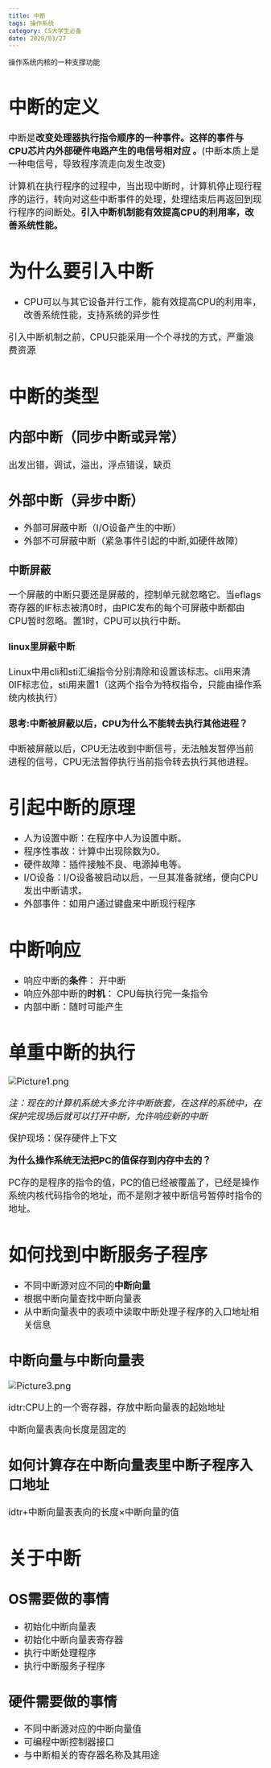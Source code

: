 ```yaml
---
title: 中断
tags: 操作系统
category: CS大学生必备
date: 2020/03/27
---
```


操作系统内核的一种支撑功能

<!--more-->

<font size=4>

# 中断的定义

 中断是**改变处理器执行指令顺序的一种事件。这样的事件与CPU芯片内外部硬件电路产生的电信号相对应 。**(中断本质上是一种电信号，导致程序流走向发生改变)

计算机在执行程序的过程中，当出现中断时，计算机停止现行程序的运行，转向对这些中断事件的处理，处理结束后再返回到现行程序的间断处。**引入中断机制能有效提高CPU的利用率，改善系统性能。**

# 为什么要引入中断

- CPU可以与其它设备并行工作，能有效提高CPU的利用率，改善系统性能，支持系统的异步性

引入中断机制之前，CPU只能采用一个个寻找的方式，严重浪费资源

# 中断的类型

## 内部中断（同步中断或异常）

出发出错，调试，溢出，浮点错误，缺页

## 外部中断（异步中断）

- 外部可屏蔽中断（I/O设备产生的中断）
- 外部不可屏蔽中断（紧急事件引起的中断,如硬件故障）

### 中断屏蔽

​       一个屏蔽的中断只要还是屏蔽的，控制单元就忽略它。当eflags寄存器的IF标志被清0时，由PIC发布的每个可屏蔽中断都由CPU暂时忽略。置1时，CPU可以执行中断。

#### linux里屏蔽中断

​      Linux中用cli和sti汇编指令分别清除和设置该标志。cli用来清0IF标志位，sti用来置1（这两个指令为特权指令，只能由操作系统内核执行）

#### 思考:中断被屏蔽以后，CPU为什么不能转去执行其他进程？

中断被屏蔽以后，CPU无法收到中断信号，无法触发暂停当前进程的信号，CPU无法暂停执行当前指令转去执行其他进程。

# 引起中断的原理

- 人为设置中断：在程序中人为设置中断。
- 程序性事故：计算中出现除数为0。
- 硬件故障：插件接触不良、电源掉电等。
- I/O设备：I/O设备被启动以后，一旦其准备就绪，便向CPU发出中断请求。
- 外部事件：如用户通过键盘来中断现行程序 

# 中断响应

- 响应中断的**条件**： 开中断
- 响应外部中断的**时机**：  CPU每执行完一条指令
- 内部中断：随时可能产生

# 单重中断的执行

![Picture1.png](https://i.loli.net/2020/03/27/vTfXwuUIe43S9tA.png)

*注：现在的计算机系统大多允许中断嵌套，在这样的系统中，在保护完现场后就可以打开中断，允许响应新的中断*

保护现场：保存硬件上下文

**为什么操作系统无法把PC的值保存到内存中去的？**

PC存的是程序的指令的值，PC的值已经被覆盖了，已经是操作系统内核代码指令的地址，而不是刚才被中断信号暂停时指令的地址。

# 如何找到中断服务子程序

- 不同中断源对应不同的**中断向量**
- 根据中断向量查找中断向量表
- 从中断向量表中的表项中读取中断处理子程序的入口地址相关信息

## 中断向量与中断向量表

![Picture3.png](https://i.loli.net/2020/03/27/rFmjyqv3xk2D7OC.png)

idtr:CPU上的一个寄存器，存放中断向量表的起始地址

中断向量表表向长度是固定的

## 如何计算存在中断向量表里中断子程序入口地址

idtr+中断向量表表向的长度×中断向量的值

# 关于中断

## OS需要做的事情

- 初始化中断向量表
- 初始化中断向量表寄存器
- 执行中断处理程序
- 执行中断服务子程序

## 硬件需要做的事情

- 不同中断源对应的中断向量值
- 可编程中断控制器接口
- 与中断相关的寄存器名称及其用途